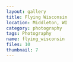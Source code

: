```yaml
---
layout: gallery
title: Flying Wisconsin
location: Middleton, WI
category: photography
tags: Photography
name: flying_wisconsin
files: 10
thumbnail: 7
---
```

